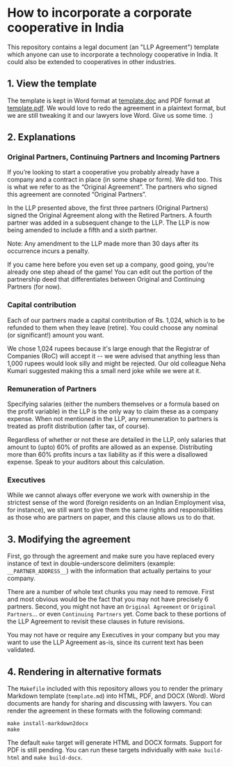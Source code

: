 # How to incorporate a corporate cooperative in India

This repository contains a legal document (an "LLP Agreement") template which anyone can use to incorporate a technology cooperative in India. It could also be extended to cooperatives in other industries.

## 1. View the template

The template is kept in Word format at [template.doc](https://github.com/nilenso/cooperative-agreement/blob/master/template.doc) and PDF format at [template.pdf](https://github.com/nilenso/cooperative-agreement/blob/master/template.pdf). We would love to redo the agreement in a plaintext format, but we are still tweaking it and our lawyers love Word. Give us some time. :)

## 2. Explanations

### Original Partners, Continuing Partners and Incoming Partners

If you’re looking to start a cooperative you probably already have a company and a contract in place (in some shape or form). We did too. This is what we refer to as the “Original Agreement”. The partners who signed this agreement are connoted “Original Partners”.

In the LLP presented above, the first three partners (Original Partners) signed the Original Agreement along with the Retired Partners. A fourth partner was added in a subsequent change to the LLP. The LLP is now being amended to include a fifth and a sixth partner.

Note: Any amendment to the LLP made more than 30 days after its occurrence incurs a penalty.

If you came here before you even set up a company, good going, you’re already one step ahead of the game! You can edit out the portion of the partnership deed that differentiates between Original and Continuing Partners (for now).

### Capital contribution

Each of our partners made a capital contribution of Rs. 1,024, which is to be refunded to them when they leave (retire). You could choose any nominal (or significant!) amount you want.

We chose 1,024 rupees because it's large enough that the Registrar of Companies (RoC) will accept it -- we were advised that anything less than 1,000 rupees would look silly and might be rejected. Our old colleague Neha Kumari suggested making this a small nerd joke while we were at it.

### Remuneration of Partners

Specifying salaries (either the numbers themselves or a formula based on the profit variable) in the LLP is the only way to claim these as a company expense. When not mentioned in the LLP, any remuneration to partners is treated as profit distribution (after tax, of course).

Regardless of whether or not these are detailed in the LLP, only salaries that amount to (upto) 60% of profits are allowed as an expense. Distributing more than 60% profits incurs a tax liability as if this were a disallowed expense. Speak to your auditors about this calculation.

### Executives

While we cannot always offer everyone we work with ownership in the strictest sense of the word (foreign residents on an Indian Employment visa, for instance), we still want to give them the same rights and responsibilities as those who are partners on paper, and this clause allows us to do that.

## 3. Modifying the agreement

First, go through the agreement and make sure you have replaced every instance of text in double-underscore delimiters (example: `__PARTNER_ADDRESS__`) with the information that actually pertains to your company.

There are a number of whole text chunks you may need to remove. First and most obvious would be the fact that you may not have precisely 6 partners. Second, you might not have an `Original Agreement` or `Original Partners`... or even `Continuing Partners` yet. Come back to these portions of the LLP Agreement to revisit these clauses in future revisions.

You may not have or require any Executives in your company but you may want to use the LLP Agreement as-is, since its current text has been validated.

## 4. Rendering in alternative formats

The `Makefile` included with this repository allows you to render the primary Markdown template (`template.md`) into HTML, PDF, and DOCX (Word). Word documents are handy for sharing and discussing with lawyers. You can render the agreement in these formats with the following command:

```
make install-markdown2docx
make
```

The default `make` target will generate HTML and DOCX formats. Support for PDF is still pending. You can run these targets individually with `make build-html` and `make build-docx`.
